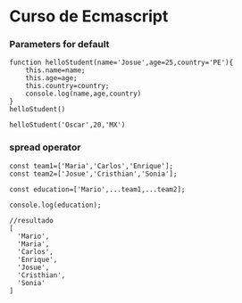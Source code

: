 # Curso de Ecmascript

### Parameters for default
```
function helloStudent(name='Josue',age=25,country='PE'){
    this.name=name;
    this.age=age;
    this.country=country;
    console.log(name,age,country)
}
helloStudent()

helloStudent('Oscar',20,'MX')
```
### spread operator 
```
const team1=['Maria','Carlos','Enrique'];
const team2=['Josue','Cristhian','Sonia'];

const education=['Mario',...team1,...team2];

console.log(education);

//resultado
[
  'Mario',
  'Maria',
  'Carlos',
  'Enrique',
  'Josue',
  'Cristhian',
  'Sonia'
]

```

